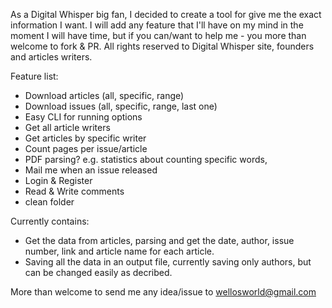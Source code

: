 As a Digital Whisper big fan, I decided to create a tool for give me the exact information I want.
I will add any feature that I'll have on my mind in the moment I will have time, but if you can/want to help me - you more than welcome to fork & PR.
All rights reserved to Digital Whisper site, founders and articles writers.

Feature list:
* Download articles (all, specific, range)
* Download issues (all, specific, range, last one)
* Easy CLI for running options
* Get all article writers
* Get articles by specific writer
* Count pages per issue/article
* PDF parsing? e.g. statistics about counting specific words, 
* Mail me when an issue released
* Login & Register
* Read & Write comments
* clean folder

Currently contains:
* Get the data from articles, parsing and get the date, author, issue number, link and article name for each article.
* Saving all the data in an output file, currently saving only authors, but can be changed easily as decribed.

More than welcome to send me any idea/issue to wellosworld@gmail.com

